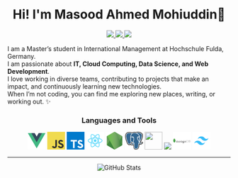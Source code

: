 <h1 align="center" >Hi! I'm Masood Ahmed Mohiuddin👋</h1>

<p align="center">
  <a href="https://www.linkedin.com/in/masood-ahmed-mohiuddin/" target="_blank">
    <img src="https://img.shields.io/badge/LinkedIn-0A66C2?style=for-the-badge&logo=linkedin&logoColor=white"/>
  </a>
  <a href="mailto:masood.ahmed.mohiuddin01@gmail.com" target="_blank">
    <img src="https://img.shields.io/badge/Gmail-D14836?style=for-the-badge&logo=gmail&logoColor=white"/>
  </a>
  <a href="https://keenshi.github.io/masood.github.io/" target="_blank">
    <img src="https://img.shields.io/badge/Portfolio-000000?style=for-the-badge&logo=githubpages&logoColor=white"/>
  </a>
</p>


I am a Master’s student in International Management at Hochschule Fulda, Germany.  
I am passionate about **IT, Cloud Computing, Data Science, and Web Development**.  
I love working in diverse teams, contributing to projects that make an impact, and continuously learning new technologies.  
When I’m not coding, you can find me exploring new places, writing, or working out. ✨  


<h3 align="center">Languages and Tools  </h4>

<p align="center">
  <img src="https://raw.githubusercontent.com/github/explore/80688e429a7d4ef2fca1e82350fe8e3517d3494d/topics/vue/vue.png" width="40" height="40" />
  <img src="https://raw.githubusercontent.com/github/explore/80688e429a7d4ef2fca1e82350fe8e3517d3494d/topics/javascript/javascript.png" width="40" height="40" />
  <img src="https://raw.githubusercontent.com/github/explore/80688e429a7d4ef2fca1e82350fe8e3517d3494d/topics/typescript/typescript.png" width="40" height="40" />
  <img src="https://raw.githubusercontent.com/github/explore/80688e429a7d4ef2fca1e82350fe8e3517d3494d/topics/react/react.png" width="40" height="40" />
  <img src="https://raw.githubusercontent.com/github/explore/80688e429a7d4ef2fca1e82350fe8e3517d3494d/topics/nodejs/nodejs.png" width="40" height="40" />
  <img src="https://raw.githubusercontent.com/github/explore/80688e429a7d4ef2fca1e82350fe8e3517d3494d/topics/postgresql/postgresql.png" width="40" height="40" />
  <img src="https://raw.githubusercontent.com/github/explore/80688e429a7d4ef2fca1e82350fe8e3517d3494d/topics/git/github.png" width="40" height="40" />
  <img src="https://camo.githubusercontent.com/1e169f71fc9ed248abe0abaeebcd1524e058c5be3386a619569b9a4be2963288/68747470733a2f2f6e6573746a732e636f6d2f696d672f6c6f676f5f746578742e737667" height="40" />
  <img src="https://raw.githubusercontent.com/github/explore/80688e429a7d4ef2fca1e82350fe8e3517d3494d/topics/mongodb/mongodb.png" width="40" height="40" />
  <img src="https://raw.githubusercontent.com/github/explore/80688e429a7d4ef2fca1e82350fe8e3517d3494d/topics/tailwind/tailwind.png" width="40" height="40" />
</p>

---

<p align="center">
  <img src="https://github-readme-stats.vercel.app/api?username=keenshi&show_icons=true&theme=radical" alt="GitHub Stats"/>
</p>

<p align="center">
  <img src="https://github-readme-streak-stats.herokuapp.com/?user=keenshi&theme=radical" alt=""/>
</p>





<!---
keenshi/keenshi is a ✨ special ✨ repository because its `README.md` (this file) appears on your GitHub profile.
You can click the Preview link to take a look at your changes.
--->
